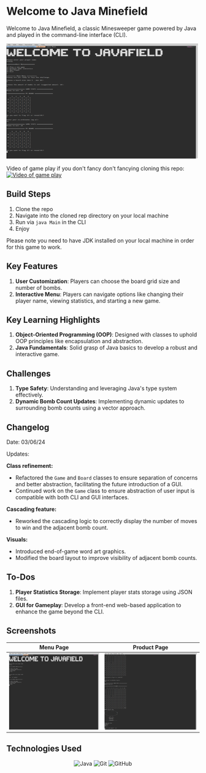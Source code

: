 # Welcome to Java Minefield

Welcome to Java Minefield, a classic Minesweeper game powered by Java and played in the command-line interface (CLI).

<img src="./brief/gameplay.png" alt="Homepage Screenshot" width="500" height="300">

Video of game play if you don't fancy don't fancying cloning this repo: 
[![Video of game play](https://youtu.be/UBUAPNXMFS8)](https://youtu.be/UBUAPNXMFS8)

## Build Steps

1. Clone the repo
2. Navigate into the cloned rep directory on your local machine
3. Run via `java Main` in the CLI
4. Enjoy

Please note you need to have JDK installed on your local machine in order for this game to work.

## Key Features

1. **User Customization**: Players can choose the board grid size and number of bombs.
2. **Interactive Menu**: Players can navigate options like changing their player name, viewing statistics, and starting a new game.

## Key Learning Highlights

1. **Object-Oriented Programming (OOP)**: Designed with classes to uphold OOP principles like encapsulation and abstraction.
2. **Java Fundamentals**: Solid grasp of Java basics to develop a robust and interactive game.

## Challenges

1. **Type Safety**: Understanding and leveraging Java's type system effectively.
2. **Dynamic Bomb Count Updates**: Implementing dynamic updates to surrounding bomb counts using a vector approach.

## Changelog

Date: 03/06/24

Updates:

**Class refinement:**

- Refactored the `Game` and `Board` classes to ensure separation of concerns and better abstraction, facilitating the future introduction of a GUI.
- Continued work on the `Game` class to ensure abstraction of user input is compatible with both CLI and GUI interfaces.

**Cascading feature:**

- Reworked the cascading logic to correctly display the number of moves to win and the adjacent bomb count.

**Visuals:**

- Introduced end-of-game word art graphics.
- Modified the board layout to improve visibility of adjacent bomb counts.

## To-Dos

1. **Player Statistics Storage**: Implement player stats storage using JSON files.
2. **GUI for Gameplay**: Develop a front-end web-based application to enhance the game beyond the CLI.

## Screenshots

| Menu Page                                 | Product Page                           |
| ----------------------------------------- | -------------------------------------- |
| <img src="./brief/menu.png" width="400" height="200">  | <img src="./brief/play.png" width="400"  height="200"> |

## Technologies Used

<div align="center">

![Java](https://img.shields.io/badge/-Java-05122A?style=flat&logo=java)
![Git](https://img.shields.io/badge/-Git-05122A?style=flat&logo=git)
![GitHub](https://img.shields.io/badge/-GitHub-05122A?style=flat&logo=github)

</div>
